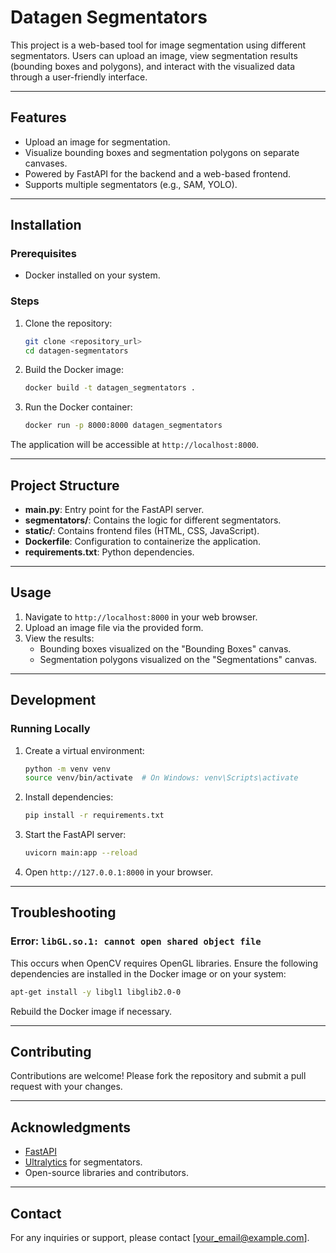 # Datagen Segmentators

This project is a web-based tool for image segmentation using different segmentators. Users can upload an image, view segmentation results (bounding boxes and polygons), and interact with the visualized data through a user-friendly interface.

---

## Features

- Upload an image for segmentation.
- Visualize bounding boxes and segmentation polygons on separate canvases.
- Powered by FastAPI for the backend and a web-based frontend.
- Supports multiple segmentators (e.g., SAM, YOLO).

---

## Installation

### Prerequisites

- Docker installed on your system.

### Steps

1. Clone the repository:
   ```bash
   git clone <repository_url>
   cd datagen-segmentators
   ```

2. Build the Docker image:
   ```bash
   docker build -t datagen_segmentators .
   ```

3. Run the Docker container:
   ```bash
   docker run -p 8000:8000 datagen_segmentators
   ```

The application will be accessible at `http://localhost:8000`.

---

## Project Structure

- **main.py**: Entry point for the FastAPI server.
- **segmentators/**: Contains the logic for different segmentators.
- **static/**: Contains frontend files (HTML, CSS, JavaScript).
- **Dockerfile**: Configuration to containerize the application.
- **requirements.txt**: Python dependencies.

---

## Usage

1. Navigate to `http://localhost:8000` in your web browser.
2. Upload an image file via the provided form.
3. View the results:
   - Bounding boxes visualized on the "Bounding Boxes" canvas.
   - Segmentation polygons visualized on the "Segmentations" canvas.

---

## Development

### Running Locally

1. Create a virtual environment:
   ```bash
   python -m venv venv
   source venv/bin/activate  # On Windows: venv\Scripts\activate
   ```

2. Install dependencies:
   ```bash
   pip install -r requirements.txt
   ```

3. Start the FastAPI server:
   ```bash
   uvicorn main:app --reload
   ```

4. Open `http://127.0.0.1:8000` in your browser.

---

## Troubleshooting

### Error: `libGL.so.1: cannot open shared object file`

This occurs when OpenCV requires OpenGL libraries. Ensure the following dependencies are installed in the Docker image or on your system:
```bash
apt-get install -y libgl1 libglib2.0-0
```

Rebuild the Docker image if necessary.

---


## Contributing

Contributions are welcome! Please fork the repository and submit a pull request with your changes.

---

## Acknowledgments

- [FastAPI](https://fastapi.tiangolo.com/)
- [Ultralytics](https://ultralytics.com/) for segmentators.
- Open-source libraries and contributors.

---

## Contact

For any inquiries or support, please contact [your_email@example.com].

